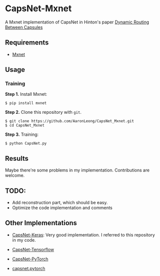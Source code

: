 # CapsNet-Mxnet

A Mxnet implementation of CapsNet in Hinton's paper [Dynamic Routing Between Capsules](https://arxiv.org/abs/1710.09829)


## Requirements
- [Mxnet](https://github.com/apache/incubator-mxnet) 

## Usage

### Training
**Step 1.**
Install Mxnet:

`$ pip install mxnet`

**Step 2.** 
Clone this repository with ``git``.

```
$ git clone https://github.com/AaronLeong/CapsNet_Mxnet.git
$ cd CapsNet_Mxnet
```

**Step 3.** 
Training:
```
$ python CapsNet.py
```

## Results
   
Maybe there're some problems in my implementation. Contributions are welcome.

## TODO:
- Add reconstruction part, which should be easy. 
- Optimize the code implementation and comments

## Other Implementations
- [CapsNet-Keras](https://github.com/naturomics/XifengGuo/CapsNet-Keras.git): 
Very good implementation. I referred to this repository in my code.

- [CapsNet-Tensorflow](https://github.com/naturomics/CapsNet-Tensorflow.git)

- [CapsNet-PyTorch](https://github.com/nishnik/CapsNet-PyTorch.git)

- [capsnet.pytorch](https://github.com/andreaazzini/capsnet.pytorch.git)

